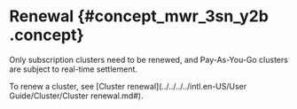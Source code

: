 # Renewal {#concept_mwr_3sn_y2b .concept}

Only subscription clusters need to be renewed, and Pay-As-You-Go clusters are subject to real-time settlement.

To renew a cluster, see [Cluster renewal](../../../../intl.en-US/User Guide/Cluster/Cluster renewal.md#).

